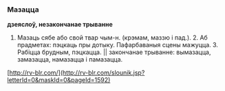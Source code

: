 ### Мазацца
**дзеяслоў, незакончанае трыванне**

1. Мазаць сябе або свой твар чым-н. (крэмам, маззю і пад.). 2. Аб прадметах: пэцкаць пры дотыку. Пафарбаваныя сцены мажуцца. 3. Рабіцца брудным, пэцкацца. || закончанае трыванне: вымазацца, замазацца, намазацца і памазацца.

<a rel="author">[http://rv-blr.com/](http://rv-blr.com/slounik.jsp?letterId=0&maskId=0&pageId=1592)</a>
